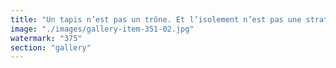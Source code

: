 ```yaml
---
title: "Un tapis n’est pas un trône. Et l’isolement n’est pas une stratégie.<br /><br />Quand une délégation flotte au-dessus du sol, elle finit par ne plus sentir le feu sous les pieds.<br /><br />Tolérés, mais plus légitimes. En place, mais déjà dépassés.<br /><br />La vraie coopération ne naît pas de la peur. Elle naît du courage de descendre — et d’écouter.<br /><br /><br />#FinDuVerrouillage <br />#MémoireActive <br />#CoopérationOuIsolement"
image: "./images/gallery-item-351-02.jpg"
watermark: "375"
section: "gallery"
---
```

